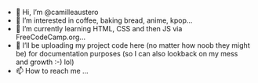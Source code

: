 - 👋 Hi, I’m @camilleaustero
- 👀 I’m interested in coffee, baking bread, anime, kpop...
- 🌱 I’m currently learning HTML, CSS and then JS via FreeCodeCamp.org...
- 💞️ I’ll be uploading my project code here (no matter how noob they might be) for documentation purposes (so I can also lookback on my mess and growth :-) lol)
- 📫 How to reach me ...

<!---
camilleaustero/camilleaustero is a ✨ special ✨ repository because its `README.md` (this file) appears on your GitHub profile.
You can click the Preview link to take a look at your changes.
--->
